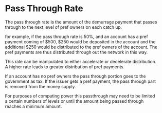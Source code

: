 # Pass Through Rate



The pass through rate is the amount of the demurrage payment that passes through to the next level of pref owners on each catch up.



for example, if the pass through rate is 50%, and an account has a pref payment coming of $500, $250 would be deposited in the account and the additional $250 would be distributed to the pref owners of the account. The pref payments are thus distributed through out the network in this way.



This rate can be manipulated to either accelerate or decelerate distribution. A higher rate leads to greater distribution of pref payments.



If an account has no pref owners the pass through portion goes to the government as tax. If the issuer gets a pref payment, the pass through part is removed from the money supply.

For purposes of computing power this passthrough may need to be limited a certain numbers of levels or until the amount being passed through reaches a minimum amount.
